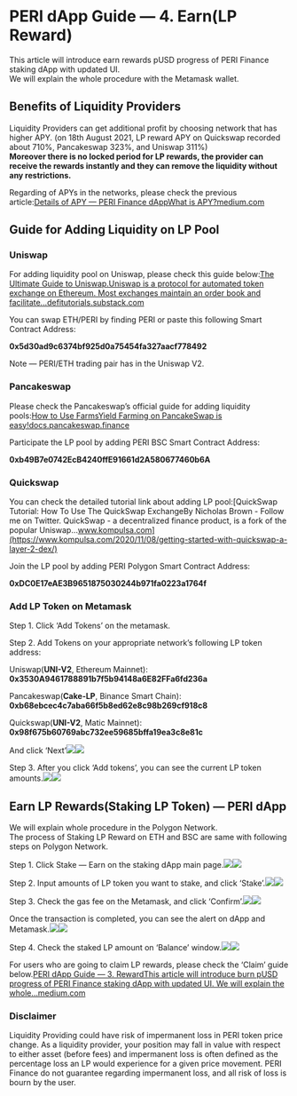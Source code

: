 # PERI dApp Guide — 4. Earn(LP Reward)

This article will introduce earn rewards pUSD progress of PERI Finance staking dApp with updated UI.\
We will explain the whole procedure with the Metamask wallet.

## Benefits of Liquidity Providers <a href="5a05" id="5a05"></a>

Liquidity Providers can get additional profit by choosing network that has higher APY. (on 18th August 2021, LP reward APY on Quickswap recorded about 710%, Pancakeswap 323%, and Uniswap 311%)\
**Moreover there is no locked period for LP rewards, the provider can receive the rewards instantly and they can remove the liquidity without any restrictions.**

Regarding of APYs in the networks, please check the previous article:[Details of APY — PERI Finance dAppWhat is APY?medium.com](https://medium.com/perifinance/details-of-apy-peri-finance-dapp-4231e061616f)

## Guide for Adding Liquidity on LP Pool <a href="25fc" id="25fc"></a>

### Uniswap <a href="091e" id="091e"></a>

For adding liquidity pool on Uniswap, please check this guide below:[The Ultimate Guide to Uniswap.Uniswap is a protocol for automated token exchange on Ethereum. Most exchanges maintain an order book and facilitate…defitutorials.substack.com](https://defitutorials.substack.com/p/the-ultimate-guide-to-uniswap)

You can swap ETH/PERI by finding PERI or paste this following Smart Contract Address:

**0x5d30ad9c6374bf925d0a75454fa327aacf778492**

Note — PERI/ETH trading pair has in the Uniswap V2.

### Pancakeswap <a href="8dbd" id="8dbd"></a>

Please check the Pancakeswap’s official guide for adding liquidity pools:[How to Use FarmsYield Farming on PancakeSwap is easy!docs.pancakeswap.finance](https://docs.pancakeswap.finance/products/yield-farming/how-to-use-farms)

Participate the LP pool by adding PERI BSC Smart Contract Address:

**0xb49B7e0742EcB4240ffE91661d2A580677460b6A**

### Quickswap <a href="9e15" id="9e15"></a>

You can check the detailed tutorial link about adding LP pool:[QuickSwap Tutorial: How To Use The QuickSwap ExchangeBy Nicholas Brown - Follow me on Twitter. QuickSwap - a decentralized finance product, is a fork of the popular Uniswap…www.kompulsa.com](https://www.kompulsa.com/2020/11/08/getting-started-with-quickswap-a-layer-2-dex/)

Join the LP pool by adding PERI Polygon Smart Contract Address:

**0xDC0E17eAE3B9651875030244b971fa0223a1764f**

### Add LP Token on Metamask <a href="70c7" id="70c7"></a>

Step 1. Click ‘Add Tokens’ on the metamask.

Step 2. Add Tokens on your appropriate network’s following LP token address:

Uniswap(**UNI-V2**, Ethereum Mainnet): **0x3530A9461788891b7f5b94148a6E82FFa6fd236a**

Pancakeswap(**Cake-LP**, Binance Smart Chain): **0xb68ebcec4c7aba66f5b8ed62e8c98b269cf918c8**

Quickswap(**UNI-V2**, Matic Mainnet): **0x98f675b60769abc732ee59685bffa19ea3c8e81c**

And click ‘Next’![](https://miro.medium.com/max/60/1\*uRnQuO9hcqGtMHj0Ubb7aA.png?q=20)![](https://miro.medium.com/max/700/1\*uRnQuO9hcqGtMHj0Ubb7aA.png)

Step 3. After you click ‘Add tokens’, you can see the current LP token amounts.![](https://miro.medium.com/max/60/1\*UIPFSqqqywQkMZ9Mz4dIhA.png?q=20)![](https://miro.medium.com/max/700/1\*UIPFSqqqywQkMZ9Mz4dIhA.png)

## Earn LP Rewards(Staking LP Token) — PERI dApp <a href="197c" id="197c"></a>

We will explain whole procedure in the Polygon Network.\
The process of Staking LP Reward on ETH and BSC are same with following steps on Polygon Network.

Step 1. Click Stake — Earn on the staking dApp main page.![](https://miro.medium.com/max/60/1\*LmN2Iwr4lSMG9-Gsy4y5Lw.png?q=20)![](https://miro.medium.com/max/700/1\*LmN2Iwr4lSMG9-Gsy4y5Lw.png)

Step 2. Input amounts of LP token you want to stake, and click ‘Stake’.![](https://miro.medium.com/max/60/1\*Q5vfHMxc8hg0IUke94SgdQ.png?q=20)![](https://miro.medium.com/max/700/1\*Q5vfHMxc8hg0IUke94SgdQ.png)

Step 3. Check the gas fee on the Metamask, and click ‘Confirm’.![](https://miro.medium.com/max/60/1\*JF7dkflLwX-MB0-FfEh2Ng.png?q=20)![](https://miro.medium.com/max/700/1\*JF7dkflLwX-MB0-FfEh2Ng.png)

Once the transaction is completed, you can see the alert on dApp and Metamask.![](https://miro.medium.com/max/60/1\*gLkc43bn60zBGYHdU2OJxQ.png?q=20)![](https://miro.medium.com/max/700/1\*gLkc43bn60zBGYHdU2OJxQ.png)

Step 4. Check the staked LP amount on ‘Balance’ window.![](https://miro.medium.com/max/60/1\*R6OAsom7r4\_PqO3n6E2hzA.png?q=20)![](https://miro.medium.com/max/700/1\*R6OAsom7r4\_PqO3n6E2hzA.png)

For users who are going to claim LP rewards, please check the ‘Claim’ guide below.[PERI dApp Guide — 3. RewardThis article will introduce burn pUSD progress of PERI Finance staking dApp with updated UI. We will explain the whole…medium.com](https://medium.com/perifinance/peri-dapp-guide-3-reward-8881091cec3d)

### Disclaimer <a href="b8f3" id="b8f3"></a>

Liquidity Providing could have risk of impermanent loss in PERI token price change. As a liquidity provider, your position may fall in value with respect to either asset (before fees) and impermanent loss is often defined as the percentage loss an LP would experience for a given price movement. PERI Finance do not guarantee regarding impermanent loss, and all risk of loss is bourn by the user.
